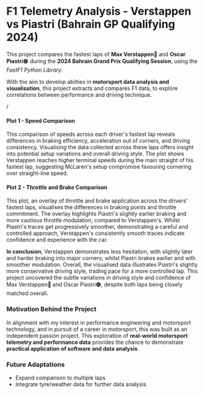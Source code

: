 # F1 Telemetry Analysis - Verstappen vs Piastri (Bahrain GP Qualifying 2024)
This project compares the fastest laps of **Max Verstappen**🔵 and **Oscar Piastri**🟠 during the **2024 Bahrain Grand Prix Qualifying Session**, using the *FastF1 Python Library*.

With the aim to develop abilties in **motorsport data analysis and visualisation**, this project extracts and compares F1 data, to explore correlations between performance and driving technique. 

/

#### Plot 1 - Speed Comparison
This comparison of speeds across each driver's fastest lap reveals differences in braking efficiency, acceleration out of corners, and driving consistency. Visualising the data collected across these laps offers insight into potential setup variations and overall driving style. The plot shows Verstappen reaches higher terminal speeds during the main straight of his fastest lap, suggesting McLaren's setup compromise favouring cornering over straight-line speed.

#### Plot 2 - Throttle and Brake Comparison
This plot, an overlay of throttle and brake application across the drivers' fastest laps, visualises the differences in braking points and throttle commitment. The overlay highlights Piastri's slightly earlier braking and more cautious throttle modulation, compared to Verstappen's. Whilst Piastri's traces get progressively smoother, demonstrating a careful and controlled approach, Verstappen's consistently smooth traces indicate confidence and experience with the car.







**In conclusion**, Verstappen demonstrates less hesitation, with slightly later and harder braking into major corners, whilst Piastri brakes earlier and with smoother modulation. Overall, the visualised data illustrates Piastri's slightly more conservative driving style, trading pace for a more controlled lap. This project uncovered the subtle variations in driving style and confidence of Max Verstappen🔵 and Oscar Piastri🟠, despite both laps being closely matched overall.

### Motivation Behind the Project
In alignment with my interest in performance engineering and motorsport technology, and in pursuit of a career in motorsport, this was built as an independent passion project. 
This exploration of **real-world motorsport telemetry and performance data** provides the chance to demonstrate **practical application of software and data analysis**.

### Future Adaptations
- Expand comparison to multiple laps
- Integrate tyre/weather data for further data analysis
